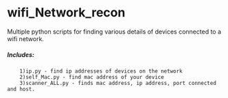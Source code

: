 # wifi_Network_recon
Multiple python scripts for finding various details of devices connected to a wifi network.

##### Includes:
        1)ip.py - find ip addresses of devices on the network
        2)self_Mac.py - find mac address of your device
        3)scanner_ALL.py - finds mac address, ip address, port connected and host.
